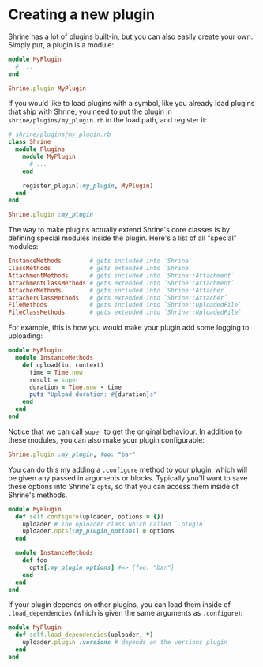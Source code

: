 # Creating a new plugin

Shrine has a lot of plugins built-in, but you can also easily create your own.
Simply put, a plugin is a module:

```rb
module MyPlugin
  # ...
end

Shrine.plugin MyPlugin
```

If you would like to load plugins with a symbol, like you already load plugins
that ship with Shrine, you need to put the plugin in
`shrine/plugins/my_plugin.rb` in the load path, and register it:

```rb
# shrine/plugins/my_plugin.rb
class Shrine
  module Plugins
    module MyPlugin
      # ...
    end

    register_plugin(:my_plugin, MyPlugin)
  end
end
```
```rb
Shrine.plugin :my_plugin
```

The way to make plugins actually extend Shrine's core classes is by defining
special modules inside the plugin. Here's a list of all "special" modules:

```rb
InstanceMethods        # gets included into `Shrine`
ClassMethods           # gets extended into `Shrine`
AttachmentMethods      # gets included into `Shrine::Attachment`
AttachmentClassMethods # gets extended into `Shrine::Attachment`
AttacherMethods        # gets included into `Shrine::Attacher`
AttacherClassMethods   # gets extended into `Shrine::Attacher`
FileMethods            # gets included into `Shrine::UploadedFile`
FileClassMethods       # gets extended into `Shrine::UploadedFile`
```

For example, this is how you would make your plugin add some logging to
uploading:

```rb
module MyPlugin
  module InstanceMethods
    def upload(io, context)
      time = Time.now
      result = super
      duration = Time.now - time
      puts "Upload duration: #{duration}s"
    end
  end
end
```

Notice that we can call `super` to get the original behaviour. In addition to
these modules, you can also make your plugin configurable:

```rb
Shrine.plugin :my_plugin, foo: "bar"
```

You can do this my adding a `.configure` method to your plugin, which will be
given any passed in arguments or blocks. Typically you'll want to save these
options into Shrine's `opts`, so that you can access them inside of Shrine's
methods.

```rb
module MyPlugin
  def self.configure(uploader, options = {})
    uploader # The uploader class which called `.plugin`
    uploader.opts[:my_plugin_options] = options
  end

  module InstanceMethods
    def foo
      opts[:my_plugin_options] #=> {foo: "bar"}
    end
  end
end
```

If your plugin depends on other plugins, you can load them inside of
`.load_dependencies` (which is given the same arguments as `.configure`):

```rb
module MyPlugin
  def self.load_dependencies(uploader, *)
    uploader.plugin :versions # depends on the versions plugin
  end
end
```
